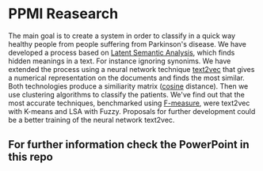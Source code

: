 # PPMI Reasearch
The main goal is to create a system in order to classify in a quick way healthy people from  people suffering from Parkinson's disease.
We have developed a process based on [Latent Semantic Analysis](https://en.wikipedia.org/wiki/Latent_semantic_analysis), which finds hidden meanings in a text. For instance ignoring synonims.
We have extended the process using a neural network technique [text2vec](http://text2vec.org/) that gives a numerical representation on the documents and finds the most similar.
Both technologies produce a similiarity matrix ([cosine](https://en.wikipedia.org/wiki/Cosine_similarity) distance). Then we use clustering algorithms to classify the patients.
We've find out that the most accurate techniques, benchmarked using [F-measure](https://en.wikipedia.org/wiki/F1_score), were text2vec with K-means and LSA with Fuzzy.
Proposals for further development could be a better training of the neural network text2vec.

## For further information check the PowerPoint in this repo
